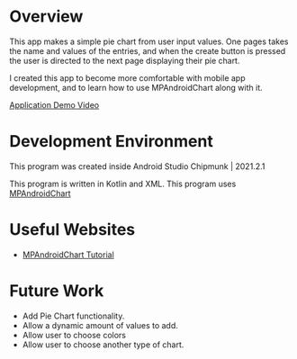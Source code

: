 # Overview

This app makes a simple pie chart from user input values. One pages takes the name and values of the entries, and when the create button is pressed the user is directed to the next page displaying their pie chart.

I created this app to become more comfortable with mobile app development, and to learn how to use MPAndroidChart along with it.

[Application Demo Video](https://youtu.be/ZQ5zDRJ4Xmc)

# Development Environment

This program was created inside Android Studio Chipmunk | 2021.2.1

This program is written in Kotlin and XML.
This program uses [MPAndroidChart](https://github.com/PhilJay/MPAndroidChart)
# Useful Websites

* [MPAndroidChart Tutorial](https://intensecoder.com/piechart-tutorial-using-mpandroidchart-in-kotlin/)

# Future Work

* Add Pie Chart functionality.
* Allow a dynamic amount of values to add.
* Allow user to choose colors
* Allow user to choose another type of chart.